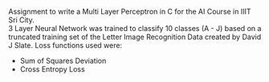 Assignment to write a Multi Layer Perceptron in C for the AI Course in IIIT Sri City.<br />
3 Layer Neural Network was trained to classify 10 classes (A - J) based on a truncated training set of the Letter Image Recognition Data created by David J Slate.
Loss functions used were:
* Sum of Squares Deviation
* Cross Entropy Loss 